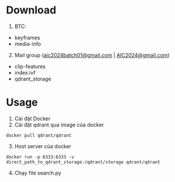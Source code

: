 # Download
1. BTC:
+ keyframes
+ media-info  
2. Mail group (aic2024batch01@gmail.com | AIC2024@gmail.com)
+ clip-features
+ index.ivf
+ qdrant_storage

# Usage
1. Cài đặt Docker
2. Cài đặt qdrant qua image của docker
```
docker pull qdrant/qdrant
```
3. Host server của docker 
```
docker run -p 6333:6333 -v direct_path_to_qdrant_storage:/qdrant/storage qdrant/qdrant
```
4. Chạy file search.py 
